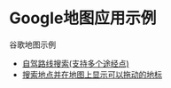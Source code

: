 Google地图应用示例
===================

谷歌地图示例

 * [自驾路线搜索(支持多个途经点)][1]
 * [搜索地点并在地图上显示可以拖动的地标][2]

[1]: http://greatghoul.github.com/google-maps-samples/directions-wayspoints/
[2]: http://greatghoul.github.com/google-maps-samples/address-marker/
